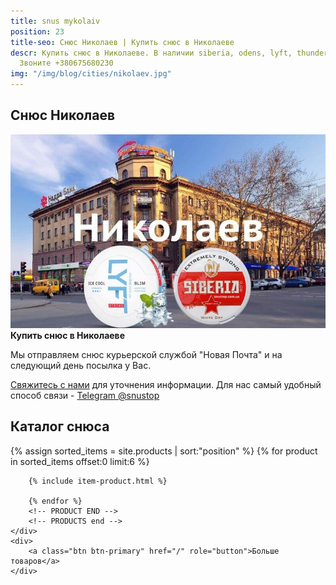 ```yaml
---
title: snus mykolaiv
position: 23
title-seo: Снюс Николаев | Купить снюс в Николаеве
descr: Купить снюс в Николаеве. В наличии siberia, odens, lyft, thunder, general и другие.
  Звоните +380675680230
img: "/img/blog/cities/nikolaev.jpg"
---
```


<section class="mb-4">
	<h1>Снюс Николаев</h1>
	<div class="row">
		<div class="col-md-7">
			<img class="img-fluid" src="/img/blog/cities/nikolaev.jpg" alt="Снюс в Николаеве">
		</div>
		<div class="col-md-5">
			<strong>Купить снюс в Николаеве</strong>
			<p>Мы отправляем снюс курьерской службой "Новая Почта" и на следующий день посылка у Вас.</p>
			<p><a href="#contactModal" data-toggle="modal" data-target="#contactModal">Свяжитесь с нами</a> для уточнения информации. Для нас самый удобный способ связи - <a href="//t.me/snustop" target="_blank" title="Telegram"><i class="icon-telegram"></i>Telegram @snustop</a></p>
		</div>
	</div>
</section>

<section class="mb-4">
	<h2>Каталог снюса</h2>
	<div class="row catalog">
		<!-- PRODUCTS start -->
		<!-- PRODUCT START -->
		{% assign sorted_items = site.products | sort:"position" %}
		{% for product in sorted_items offset:0 limit:6 %}
		
		{% include item-product.html %}

		{% endfor %}
		<!-- PRODUCT END -->
		<!-- PRODUCTS end -->
	</div>
	<div>
		<a class="btn btn-primary" href="/" role="button">Больше товаров</a>
	</div>
</section>